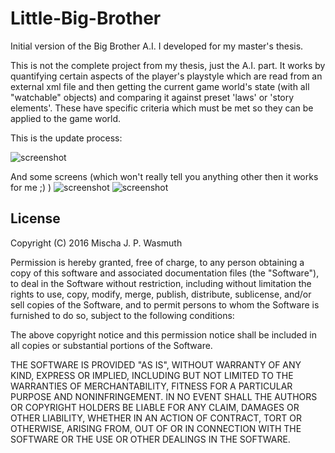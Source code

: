 # Little-Big-Brother
Initial version of the Big Brother A.I. I developed for my master's thesis.

This is not the complete project from my thesis, just the A.I. part. It works by quantifying certain aspects of the player's playstyle which are read from an external xml file and then getting the current game world's state (with all "watchable" objects) and comparing it against preset 'laws' or 'story elements'. These have specific criteria which must be met so they can be applied to the game world.

This is the update process:

![screenshot](http://notenoughsleep.eu/files/screenshots/ma/Überprüfungsprozess.png)

And some screens (which won't really tell you anything other then it works for me ;) )
![screenshot](http://notenoughsleep.eu/files/screenshots/ma/server1.png)
![screenshot](http://notenoughsleep.eu/files/screenshots/ma/server2.png)

## License

Copyright (C) 2016 Mischa J. P. Wasmuth

Permission is hereby granted, free of charge, to any person obtaining a copy of this software and associated documentation files (the "Software"), to deal in the Software without restriction, including without limitation the rights to use, copy, modify, merge, publish, distribute, sublicense, and/or sell copies of the Software, and to permit persons to whom the Software is furnished to do so, subject to the following conditions:

The above copyright notice and this permission notice shall be included in all copies or substantial portions of the Software.

THE SOFTWARE IS PROVIDED "AS IS", WITHOUT WARRANTY OF ANY KIND, EXPRESS OR IMPLIED, INCLUDING BUT NOT LIMITED TO THE WARRANTIES OF MERCHANTABILITY, FITNESS FOR A PARTICULAR PURPOSE AND NONINFRINGEMENT. IN NO EVENT SHALL THE AUTHORS OR COPYRIGHT HOLDERS BE LIABLE FOR ANY CLAIM, DAMAGES OR OTHER LIABILITY, WHETHER IN AN ACTION OF CONTRACT, TORT OR OTHERWISE, ARISING FROM, OUT OF OR IN CONNECTION WITH THE SOFTWARE OR THE USE OR OTHER DEALINGS IN THE SOFTWARE.
